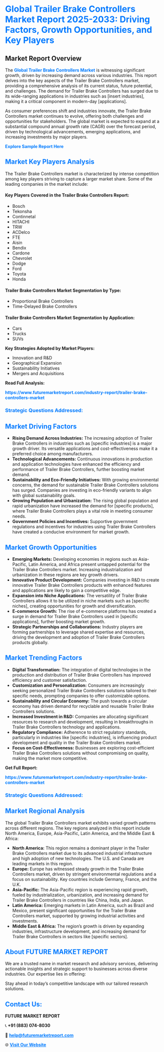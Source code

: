 <h1 style="color: #007BFF;">Global Trailer Brake Controllers Market Report 2025-2033: Driving Factors, Growth Opportunities, and Key Players</h1>

<section id="overview">
<h2>Market Report Overview</h2>
<p>The <a href="https://www.futuremarketreport.com/industry-report/trailer-brake-controllers-market" style="color: #007BFF; text-decoration: none;"><strong>Global Trailer Brake Controllers Market</strong></a> is witnessing significant growth, driven by increasing demand across various industries. This report delves into the key aspects of the Trailer Brake Controllers market, providing a comprehensive analysis of its current status, future potential, and challenges. The demand for Trailer Brake Controllers has surged due to its wide-ranging applications in industries such as [insert industries], making it a critical component in modern-day [applications].</p>
<p>As consumer preferences shift and industries innovate, the Trailer Brake Controllers market continues to evolve, offering both challenges and opportunities for stakeholders. The global market is expected to expand at a substantial compound annual growth rate (CAGR) over the forecast period, driven by technological advancements, emerging applications, and increasing investments by major players.</p>
</section>

<section id="overview">
<p><a href="https://www.futuremarketreport.com/request-sample/reportId=60266" style="color: #007BFF; text-decoration: none;"><strong>Explore Sample Report Here</strong></a></p>
</section>

<section id="key-players">
<h2 style="color: #007BFF;">Market Key Players Analysis</h2>
<p>The Trailer Brake Controllers market is characterized by intense competition among key players striving to capture a larger market share. Some of the leading companies in the market include:</p>
<h4>Key Players Covered in the Trailer Brake Controllers Report:</h4>
<ul><li>Bosch</li><li>Tekonsha</li><li>Continnetal</li><li>HITACHI</li><li>TRW</li><li>ACDelco</li><li>FTE</li><li>Aisin</li><li>Bendix</li><li>Cardone</li><li>Chevrolet</li><li>Dodge</li><li>Ford</li><li>Toyota</li><li>Honda</li></ul>
<h4>Trailer Brake Controllers Market Segmentation by Type:</h4>
<ul><li>Proportional Brake Controllers</li><li>Time-Delayed Brake Controllers</li></ul>

<h4>Trailer Brake Controllers Market Segmentation by Application:</h4>
<ul><li>Cars</li><li>Trucks</li><li>SUVs</li></ul>
<p><strong>Key Strategies Adopted by Market Players:</strong></p>
<ul>
<li>Innovation and R&D</li>
<li>Geographical Expansion</li>
<li>Sustainability Initiatives</li>
<li>Mergers and Acquisitions</li>
</ul>
</section>

<section>
<p><strong>Read Full Analysis: </strong></p><a href="https://www.futuremarketreport.com/industry-report/trailer-brake-controllers-market" style="color: #007BFF; text-decoration: none;"><strong>https://www.futuremarketreport.com/industry-report/trailer-brake-controllers-market</strong></a>
<h3 style="color: #007BFF;">Strategic Questions Addressed:</h3>
</section>

<section id="driving-factors">
<h2 style="color: #007BFF;">Market Driving Factors</h2>
<ul>
<li><strong>Rising Demand Across Industries:</strong> The increasing adoption of Trailer Brake Controllers in industries such as [specific industries] is a major growth driver. Its versatile applications and cost-effectiveness make it a preferred choice among manufacturers.</li>
<li><strong>Technological Advancements:</strong> Continuous innovations in production and application technologies have enhanced the efficiency and performance of Trailer Brake Controllers, further boosting market demand.</li>
<li><strong>Sustainability and Eco-Friendly Initiatives:</strong> With growing environmental concerns, the demand for sustainable Trailer Brake Controllers solutions has surged. Companies are investing in eco-friendly variants to align with global sustainability goals.</li>
<li><strong>Growing Population and Urbanization:</strong> The rising global population and rapid urbanization have increased the demand for [specific products], where Trailer Brake Controllers plays a vital role in meeting consumer needs.</li>
<li><strong>Government Policies and Incentives:</strong> Supportive government regulations and incentives for industries using Trailer Brake Controllers have created a conducive environment for market growth.</li>
</ul>
</section>

<section id="growth-opportunities">
<h2 style="color: #007BFF;">Market Growth Opportunities</h2>
<ul>
<li><strong>Emerging Markets:</strong> Developing economies in regions such as Asia-Pacific, Latin America, and Africa present untapped potential for the Trailer Brake Controllers market. Increasing industrialization and urbanization in these regions are key growth drivers.</li>
<li><strong>Innovative Product Development:</strong> Companies investing in R&D to create innovative Trailer Brake Controllers products with enhanced features and applications are likely to gain a competitive edge.</li>
<li><strong>Expansion into Niche Applications:</strong> The versatility of Trailer Brake Controllers allows it to be utilized in niche markets such as [specific niches], creating opportunities for growth and diversification.</li>
<li><strong>E-commerce Growth:</strong> The rise of e-commerce platforms has created a surge in demand for Trailer Brake Controllers used in [specific applications], further boosting market growth.</li>
<li><strong>Strategic Partnerships and Collaborations:</strong> Industry players are forming partnerships to leverage shared expertise and resources, driving the development and adoption of Trailer Brake Controllers products globally.</li>
</ul>
</section>

<section id="trending-factors">
<h2 style="color: #007BFF;">Market Trending Factors</h2>
<ul>
<li><strong>Digital Transformation:</strong> The integration of digital technologies in the production and distribution of Trailer Brake Controllers has improved efficiency and customer satisfaction.</li>
<li><strong>Customization and Personalization:</strong> Consumers are increasingly seeking personalized Trailer Brake Controllers solutions tailored to their specific needs, prompting companies to offer customizable options.</li>
<li><strong>Sustainability and Circular Economy:</strong> The push towards a circular economy has driven demand for recyclable and reusable Trailer Brake Controllers solutions.</li>
<li><strong>Increased Investment in R&D:</strong> Companies are allocating significant resources to research and development, resulting in breakthroughs in Trailer Brake Controllers technology and applications.</li>
<li><strong>Regulatory Compliance:</strong> Adherence to strict regulatory standards, particularly in industries like [specific industries], is influencing product development and quality in the Trailer Brake Controllers market.</li>
<li><strong>Focus on Cost-Effectiveness:</strong> Businesses are exploring cost-efficient Trailer Brake Controllers solutions without compromising on quality, making the market more competitive.</li>
</ul>
</section>

<section>
<p><strong>Get Full Report: </strong></p><a href="https://www.futuremarketreport.com/industry-report/trailer-brake-controllers-market" style="color: #007BFF; text-decoration: none;"><strong>https://www.futuremarketreport.com/industry-report/trailer-brake-controllers-market</strong></a>
<h3 style="color: #007BFF;">Strategic Questions Addressed:</h3>
</section>


<section id="regional-analysis">
<h2 style="color: #007BFF;">Market Regional Analysis</h2>
<p>The global Trailer Brake Controllers market exhibits varied growth patterns across different regions. The key regions analyzed in this report include North America, Europe, Asia-Pacific, Latin America, and the Middle East & Africa:</p>
<ul>
<li><strong>North America:</strong> This region remains a dominant player in the Trailer Brake Controllers market due to its advanced industrial infrastructure and high adoption of new technologies. The U.S. and Canada are leading markets in this region.</li>
<li><strong>Europe:</strong> Europe has witnessed steady growth in the Trailer Brake Controllers market, driven by stringent environmental regulations and a focus on sustainability. Key countries include Germany, France, and the U.K.</li>
<li><strong>Asia-Pacific:</strong> The Asia-Pacific region is experiencing rapid growth, fueled by industrialization, urbanization, and increasing demand for Trailer Brake Controllers in countries like China, India, and Japan.</li>
<li><strong>Latin America:</strong> Emerging markets in Latin America, such as Brazil and Mexico, present significant opportunities for the Trailer Brake Controllers market, supported by growing industrial activities and investments.</li>
<li><strong>Middle East & Africa:</strong> The region’s growth is driven by expanding industries, infrastructure development, and increasing demand for Trailer Brake Controllers in sectors like [specific sectors].</li>
</ul>
</section>

<footer>
<h2 style="color: #007BFF;">About FUTURE MARKET REPORT</h2>
<p>We are a trusted name in market research and advisory services, delivering actionable insights and strategic support to businesses across diverse industries. Our expertise lies in offering:</p>

<p>Stay ahead in today’s competitive landscape with our tailored research solutions.</p>

<h2 style="color: #007BFF;">Contact Us:</h2>
<p><strong>FUTURE MARKET REPORT</strong></p>
<p>📞 <strong>+91 (883) 074-8030</strong></p>
<p>📧 <strong><a href="mailto:help@futuremarketreport.com" style="color: #007BFF;">help@futuremarketreport.com</a></strong></p>
<p>🌐 <strong><a href="https://www.futuremarketreport.com/" style="color: #007BFF;">Visit Our Website</a></strong></p>
</footer>
